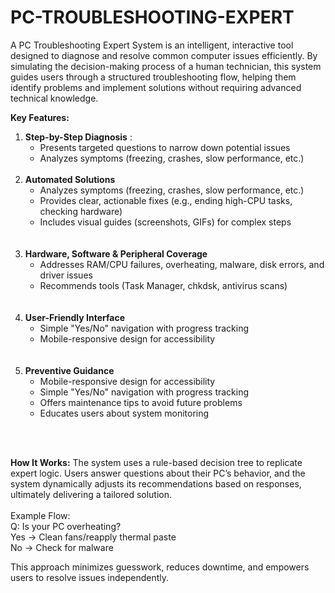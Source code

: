 ﻿# PC-TROUBLESHOOTING-EXPERT
 
A PC Troubleshooting Expert System is an intelligent, interactive tool designed to diagnose and resolve common computer issues efficiently. By simulating the decision-making process of a human technician, this system guides users through a structured troubleshooting flow, helping them identify problems and implement solutions without requiring advanced technical knowledge.

**Key Features:**
1. **Step-by-Step Diagnosis** :
   	- Presents targeted questions to narrow down potential issues
   	- Analyzes symptoms (freezing, crashes, slow performance, etc.)
			<br/>
			<br/>
2. **Automated Solutions**
   	-	Analyzes symptoms (freezing, crashes, slow performance, etc.)
   	- Provides clear, actionable fixes (e.g., ending high-CPU tasks, checking hardware)
   	- Includes visual guides (screenshots, GIFs) for complex steps
   <br/>
			<br/>
3. **Hardware, Software & Peripheral Coverage**
   -	Addresses RAM/CPU failures, overheating, malware, disk errors, and driver issues
   -	Recommends tools (Task Manager, chkdsk, antivirus scans)
   <br/>
			<br/>
4. **User-Friendly Interface**
   - Simple "Yes/No" navigation with progress tracking
   - Mobile-responsive design for accessibility
   <br/>
			<br/>
5. **Preventive Guidance**
   - Mobile-responsive design for accessibility
   - Simple "Yes/No" navigation with progress tracking
   - Offers maintenance tips to avoid future problems
   - Educates users about system monitoring
<br/>
<br/>

**How It Works:**
The system uses a rule-based decision tree to replicate expert logic. Users answer questions about their PC’s behavior, and the system dynamically adjusts its recommendations based on responses, ultimately delivering a tailored solution.
</br>
</br>
Example Flow:</br>
Q: Is your PC overheating?</br>
Yes → Clean fans/reapply thermal paste</br>
No → Check for malware</br>

This approach minimizes guesswork, reduces downtime, and empowers users to resolve issues independently.
